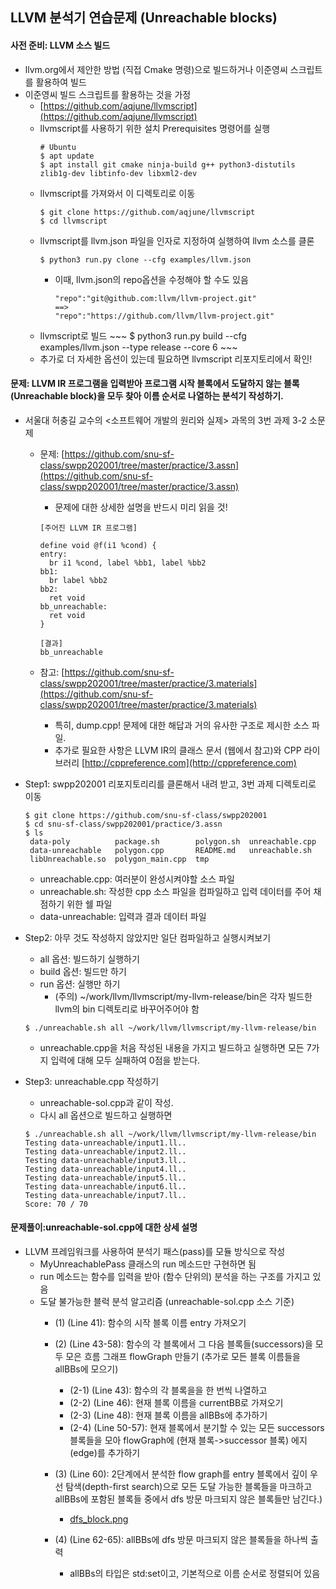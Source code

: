 
## LLVM 분석기 연습문제 (Unreachable blocks)

#### 사전 준비: LLVM 소스 빌드
 - llvm.org에서 제안한 방법 (직접 Cmake 명령)으로 빌드하거나 이준영씨 스크립트를 활용하여 빌드
 - 이준영씨 빌드 스크립트를 활용하는 것을 가정
    * [https://github.com/aqjune/llvmscript](https://github.com/aqjune/llvmscript)
    * llvmscript를 사용하기 위한 설치 Prerequisites 명령어를 실행
        ~~~
        # Ubuntu
        $ apt update
        $ apt install git cmake ninja-build g++ python3-distutils zlib1g-dev libtinfo-dev libxml2-dev
        ~~~
   * llvmscript를 가져와서 이 디렉토리로 이동
        ~~~
        $ git clone https://github.com/aqjune/llvmscript
        $ cd llvmscript
        ~~~
   *  llvmscript를 llvm.json 파일을 인자로 지정하여 실행하여 llvm 소스를 클론
        ~~~
        $ python3 run.py clone --cfg examples/llvm.json 
        ~~~
      * 이때, llvm.json의 repo옵션을 수정해야 할 수도 있음
         ~~~
         "repo":"git@github.com:llvm/llvm-project.git"
         ==>
         "repo":"https://github.com/llvm/llvm-project.git"
         ~~~
   * llvmscript로 빌드 
         ~~~
         $ python3 run.py build --cfg examples/llvm.json --type release --core 6
         ~~~
   * 추가로 더 자세한 옵션이 있는데 필요하면 llvmscript 리포지토리에서 확인!

#### 문제: LLVM IR 프로그램을 입력받아 프로그램 시작 블록에서 도달하지 않는 블록(Unreachable block)을 모두 찾아 이름 순서로 나열하는 분석기 작성하기.
 - 서울대 허충길 교수의 <소프트웨어 개발의 원리와 실제> 과목의 3번 과제 3-2 소문제 
   * 문제: [https://github.com/snu-sf-class/swpp202001/tree/master/practice/3.assn](https://github.com/snu-sf-class/swpp202001/tree/master/practice/3.assn)
      - 문제에 대한 상세한 설명을 반드시 미리 읽을 것!
      ~~~
      [주어진 LLVM IR 프로그램]

      define void @f(i1 %cond) {
      entry:
        br i1 %cond, label %bb1, label %bb2
      bb1:
        br label %bb2
      bb2:
        ret void
      bb_unreachable:
        ret void
      }

      [결과]
      bb_unreachable
      ~~~
      
   * 참고: [https://github.com/snu-sf-class/swpp202001/tree/master/practice/3.materials](https://github.com/snu-sf-class/swpp202001/tree/master/practice/3.materials)
      - 특히, dump.cpp! 문제에 대한 해답과 거의 유사한 구조로 제시한 소스 파일.
      - 추가로 필요한 사항은 LLVM IR의 클래스 문서 (웹에서 참고)와 CPP 라이브러리 [http://cppreference.com](http://cppreference.com)
      
 - Step1: swpp202001 리포지토리리를 클론해서 내려 받고, 3번 과제 디렉토리로 이동
   ~~~
   $ git clone https://github.com/snu-sf-class/swpp202001
   $ cd snu-sf-class/swpp202001/practice/3.assn
   $ ls
    data-poly          package.sh        polygon.sh  unreachable.cpp
    data-unreachable   polygon.cpp       README.md   unreachable.sh
    libUnreachable.so  polygon_main.cpp  tmp
   ~~~
    * unreachable.cpp: 여러분이 완성시켜야할 소스 파일
    * unreachable.sh: 작성한 cpp 소스 파일을 컴파일하고 입력 데이터를 주어 채점하기 위한 쉘 파일
    * data-unreachable: 입력과 결과 데이터 파일
    
 - Step2: 아무 것도 작성하지 않았지만 일단 컴파일하고 실행시켜보기
    * all 옵션: 빌드하기 실행하기
    * build 옵션: 빌드만 하기
    * run 옵션: 실행만 하기
	  - (주의) ~/work/llvm/llvmscript/my-llvm-release/bin은 각자 빌드한 llvm의 bin 디렉토리로 바꾸어주어야 함
   ~~~
   $ ./unreachable.sh all ~/work/llvm/llvmscript/my-llvm-release/bin
   ~~~
    * unreachable.cpp을 처음 작성된 내용을 가지고 빌드하고 실행하면 모든 7가지 입력에 대해 모두 실패하여 0점을 받는다.

 - Step3: unreachable.cpp 작성하기
   * unreachable-sol.cpp과 같이 작성. 
   * 다시 all 옵션으로 빌드하고 실행하면 
   ~~~
   $ ./unreachable.sh all ~/work/llvm/llvmscript/my-llvm-release/bin  
   Testing data-unreachable/input1.ll..  
   Testing data-unreachable/input2.ll..  
   Testing data-unreachable/input3.ll..  
   Testing data-unreachable/input4.ll..  
   Testing data-unreachable/input5.ll..  
   Testing data-unreachable/input6.ll..  
   Testing data-unreachable/input7.ll..  
   Score: 70 / 70
   ~~~

#### 문제풀이:unreachable-sol.cpp에 대한 상세 설명
 - LLVM 프레임워크를 사용하여 분석기 패스(pass)를 모듈 방식으로 작성
   * MyUnreachablePass 클래스의 run 메소드만 구현하면 됨
   * run 메소드는 함수를 입력을 받아 (함수 단위의) 분석을 하는 구조를 가지고 있음
   * 도달 불가능한 블럭 분석 알고리즘 (unreachable-sol.cpp 소스 기준)
     - (1) (Line 41): 함수의 시작 블록 이름 entry 가져오기
     - (2) (Line 43-58): 함수의 각 블록에서 그 다음 블록들(successors)을 모두 모은 흐름 그래프 flowGraph 만들기 (추가로 모든 블록 이름들을 allBBs에 모으기)
        
       * (2-1) (Line 43): 함수의 각 블록을을 한 번씩 나열하고
       * (2-2) (Line 46): 현재 블록 이름을 currentBB로 가져오기
       * (2-3) (Line 48): 현재 블록 이름을 allBBs에 추가하기
       * (2-4) (Line 50-57): 현재 블록에서 분기할 수 있는 모든 successors 블록들을 모아 flowGraph에 (현재 블록->successor 블록) 에지(edge)를 추가하기
     - (3) (Line 60): 2단계에서 분석한 flow graph를 entry 블록에서 깊이 우선 탐색(depth-first search)으로 모든 도달 가능한 블록들을 마크하고 allBBs에 포함된 블록들 중에서 dfs 방문 마크되지 않은 블록들만 남긴다.)
	   * [dfs_block.png](https://github.com/JNU-SoftwareLAB/LLVM-Tutorial/blob/master/examples/unreachable/dfs_blocks.png)
     - (4) (Line 62-65): allBBs에 dfs 방문 마크되지 않은 블록들을 하나씩 출력
       * allBBs의 타입은 std:set이고, 기본적으로 이름 순서로 정렬되어 있음






